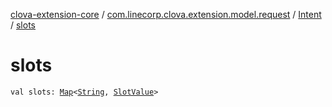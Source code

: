 [clova-extension-core](../../index.md) / [com.linecorp.clova.extension.model.request](../index.md) / [Intent](index.md) / [slots](./slots.md)

# slots

`val slots: `[`Map`](https://kotlinlang.org/api/latest/jvm/stdlib/kotlin.collections/-map/index.html)`<`[`String`](https://kotlinlang.org/api/latest/jvm/stdlib/kotlin/-string/index.html)`, `[`SlotValue`](../-slot-value/index.md)`>`